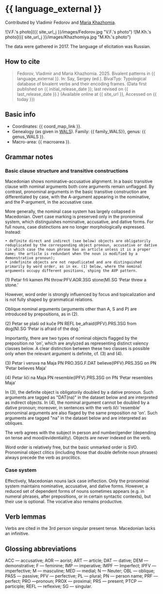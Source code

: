 # {{ language_external }}
Contributed by Vladimir Fedorov and [Maria Khazhomia](https://pstgu.ru/people/khazhomiya-mariya-ivanovna-/).

![V.F.'s photo]({{ site_url_j }}/images/Fedorov.jpg "V.F.'s photo")
![M.Kh.'s photo]({{ site_url_j }}/images/Khazhomiya.jpg "M.Kh.'s photo")

The data were gathered in 2017. The language of elicitation was Russian. 

## How to cite
> Fedorov, Vladimir and Maria Khazhomia. 2025. Bivalent patterns in {{ language_external }}. 
> In: Say, Sergey (ed.). BivalTyp: 
> Typological database of bivalent verbs and their encoding frames. 
> (Data first published on {{ initial_release_date }}; last revised on {{ last_release_date }}.) 
> (Available online at {{ site_url }}, Accessed on {{ today }})

## Basic info
- Coordinates: {{ coord_map_link }}.
- Genealogy (as given in [WALS](https://wals.info/)). Family: {{ family_WALS}}, genus: {{ genus_WALS }}.
- Macro-area: {{ macroarea }}.

## Grammar notes

### Basic clause structure and transitive constructions
Macedonian shows nominative-accusative alignment. In a basic transitive clause with nominal arguments both core arguments remain unflagged. By contrast, pronominal arguments in the basic transitive construction are differentiated by case, with the A-argument appearing in the nominative, and the P-argument, in the accusative case.

More generally, the nominal case system has largely collapsed in Macedonian. Overt case marking is preserved only in the pronominal system, which distinguishes nominative, accusative, and dative forms. For full nouns, case distinctions are no longer morphologically expressed. Instead:

	• definite direct and indirect (see below) objects are obligatorily reduplicated by the corresponding object pronoun, accusative or dative (in which case the noun phrase has an article unless it is a proper name; the article is redundant when the noun is modified by a demonstrative pronoun);
	• indefinite objects are not repudlicated and are distinguished primarily by word order, as in ex. (1) below, where the nominal arguments occupy different positions, shping the AVP pattern. 
	
(1) Petar frli kamen
PN throw:PFV.AOR.3SG stone(M).SG
‘Petar threw a stone.’
	
However, word order is strongly influenced by focus and topicalization and is not fully shaped by grammatical relations.

Oblique nominal arguments (arguments other than A, S and P) are introduced by prepositions, as in (2). 

(2) Petar se plaši od kuče
PN REFL be_afraid(IPFV).PRS.3SG from dog(N).SG
‘Petar is afraid of the dog.’

Importantly, there are two types of nominal objects flagged by the preposition *na* 'on', which are anylyzed as representing distinct valency classes below. A clear distinction between these two classes is possible only when the relevant argument is definite, cf. (3) and (4).

(3) Petar ì veruva na Maja 
PN PRO.3SG.F.DAT believe(IPFV).PRS.3SG on PN
‘Petar believes Maja’

(4) Petar liči na Maja 
PN resemble(IPFV).PRS.3SG on PN
‘Petar resembles Maja’

In (3), the definite object is obligatorily doubled by a dative pronoun. Such arguments are tagged as "DAT(na)" in the dataset below and are interpreted as indirect objects. In (4), the nominal argument cannot be doubled by a dative pronoun; moreover, in sentences with the verb *liči* 'resemble' pronominal arguments are also flaged by the same preposition *na* 'on'. Such arguments are tagged "na" in the dataset below and are interpreted as obliques. 

The verb agrees with the subject in person and number/gender (depending on tense and mood/evidentiality). Objects are never indexed on the verb.

Word order is relatively free, but the basic unmarked order is SVO. Pronominal object clitics (including those that double definite noun phrases) always precede the verb as proclitics.

### Case system
Effectively, Macedonian nouns lack case inflection. Only the pronominal system maintains nominative, accusative, and dative forms. However, a reduced set of dependent forms of nouns sometimes appears (e.g. in numeral phrases, after prepositions, or in certain syntactic contexts), but their use is optional. The vocative also remains productive.

## Verb lemmas
Verbs are cited in the 3rd person singular present tense. Macedonian lacks an infinitive.

## Glossing abbreviations

ACC — accusative; AOR — aorist; ART — article; DAT — dative; DEM — demonstrative; F — feminine; IMP — imperative; IMPF — Imperfect; IPFV — imperfective; M — masculine; MED — medial; N — Neuter; OBL — oblique; PASS — passive; PFV — perfective; PL — plural; PN — person name; PRF — perfect; PRO —pronoun; PROX — proximal; PRS — present; PTCP — participle; REFL — reflexive; SG — singular.

